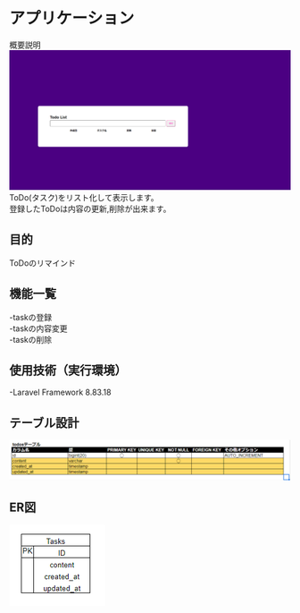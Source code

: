 # アプリケーション
概要説明
![Top Page](無題.png)
ToDo(タスク)をリスト化して表示します。<br>
登録したToDoは内容の更新,削除が出来ます。

## 目的
ToDoのリマインド

## 機能一覧
-taskの登録<br>
-taskの内容変更<br>
-taskの削除

## 使用技術（実行環境）
-Laravel Framework 8.83.18

## テーブル設計
![table](tables.png)

## ER図
![ER図](ERdiagram.png)
